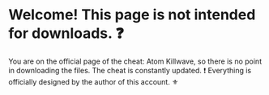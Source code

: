 # Welcome! This page is not intended for downloads. ❓
You are on the official page of the cheat: Atom Killwave, so there is no point in downloading the files. The cheat is constantly updated. ❗
Everything is officially designed by the author of this account. ⚜
